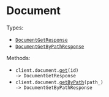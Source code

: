 # Document

Types:

- <code><a href="./src/resources/document.ts">DocumentGetResponse</a></code>
- <code><a href="./src/resources/document.ts">DocumentGetByPathResponse</a></code>

Methods:

- <code title="get /api/pub/v1/md/{id}">client.document.<a href="./src/resources/document.ts">get</a>(id) -> DocumentGetResponse</code>
- <code title="get /api/pub/v1/md/by-path/{path}">client.document.<a href="./src/resources/document.ts">getByPath</a>(path\_) -> DocumentGetByPathResponse</code>
